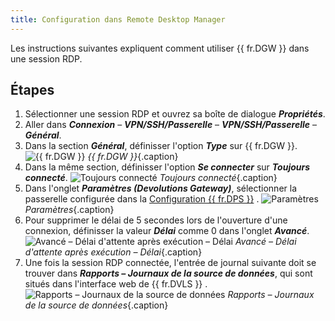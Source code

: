```yaml
---
title: Configuration dans Remote Desktop Manager
---
```

Les instructions suivantes expliquent comment utiliser {{ fr.DGW }} dans une session RDP.

## Étapes 

1. Sélectionner une session RDP et ouvrez sa boîte de dialogue ***Propriétés***. 
1. Aller dans ***Connexion*** – ***VPN/SSH/Passerelle*** – ***VPN/SSH/Passerelle*** – ***Général***.
1. Dans la section ***Général***, définisser l'option ***Type*** sur {{ fr.DGW }}. 
![{{ fr.DGW }}](/img/fr/server/DGW0008.png) 
*{{ fr.DGW }}*{.caption} 
1. Dans la même section, définisser l'option ***Se connecter*** sur ***Toujours connecté***. 
![Toujours connecté](/img/fr/server/DGW0009.png) 
*Toujours connecté*{.caption} 
1. Dans l'onglet ***Paramètres (Devolutions Gateway)***, sélectionner la passerelle configurée dans la [Configuration {{ fr.DPS }}](/server/dgw/fr/server-configuration/) . 
![Paramètres](/img/fr/server/DGW0007.png) 
*Paramètres*{.caption} 
1. Pour supprimer le délai de 5 secondes lors de l'ouverture d'une connexion, définisser la valeur ***Délai*** comme 0 dans l'onglet ***Avancé***. 
![Avancé – Délai d'attente après exécution – Délai](/img/fr/server/DGW0011.png) 
*Avancé – Délai d'attente après exécution – Délai*{.caption} 
1. Une fois la session RDP connectée, l'entrée de journal suivante doit se trouver dans ***Rapports – Journaux de la source de données***, qui sont situés dans l'interface web de {{ fr.DVLS }} . 
![Rapports – Journaux de la source de données](/img/fr/server/DGW0010.png) 
*Rapports – Journaux de la source de données*{.caption} 
